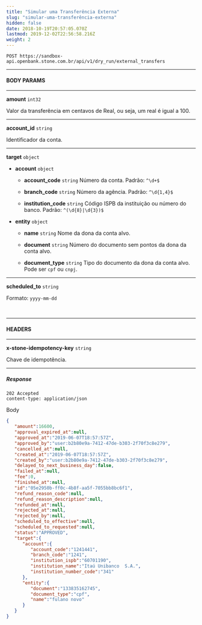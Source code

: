 ```yaml
---
title: "Simular uma Transferência Externa"
slug: "simular-uma-transferência-externa"
hidden: false
date: 2018-10-19T20:57:05.070Z
lastmod: 2019-12-02T22:56:58.216Z
weight: 2
---
```



```http
POST https://sandbox-api.openbank.stone.com.br/api/v1/dry_run/external_transfers
```

---

#### **BODY PARAMS**

---

**amount**  `int32`

Valor da transferência em centavos de Real, ou seja, um real é igual a 100.

---

**account_id**  `string`

Identificador da conta.

---

**target**  `object`

- **account**  `object`

  - **account_code** `string`
    Número da conta. Padrão: `^\d+$`

  - **branch_code** `string`
    Número da agência. Padrão: `^\d{1,4}$`

  - **institution_code** `string`
    Código ISPB da instituição ou número do banco. Padrão: `^(\d{8}|\d{3})$`

- **entity**  `object`
  
  - **name** `string`
    Nome da dona da conta alvo.

  - **document** `string`
    Número do documento sem pontos da dona da conta alvo.

  - **document_type** `string`
    Tipo do documento da dona da conta alvo. Pode ser `cpf` ou `cnpj`.

---

**scheduled_to**  `string`

Formato: `yyyy-mm-dd`


<br> 

---

#### **HEADERS**

---

**x-stone-idempotency-key**  `string`

Chave de idempotência.

---

##### **Response**

```http
202 Accepted
content-type: application/json
```
Body
```JSON
{  
   "amount":16600,
   "approval_expired_at":null,
   "approved_at":"2019-06-07T18:57:57Z",
   "approved_by":"user:b2b80e9a-7412-47de-b303-2f70f3c8e279",
   "cancelled_at":null,
   "created_at":"2019-06-07T18:57:57Z",
   "created_by":"user:b2b80e9a-7412-47de-b303-2f70f3c8e279",
   "delayed_to_next_business_day":false,
   "failed_at":null,
   "fee":0,
   "finished_at":null,
   "id":"05e2950b-ff0c-4b8f-aa5f-7055bb8bc6f1",
   "refund_reason_code":null,
   "refund_reason_description":null,
   "refunded_at":null,
   "rejected_at":null,
   "rejected_by":null,
   "scheduled_to_effective":null,
   "scheduled_to_requested":null,
   "status":"APPROVED",
   "target":{  
      "account":{  
         "account_code":"1241441",
         "branch_code":"1241",
         "institution_ispb":"60701190",
         "institution_name":"Itaú Unibanco  S.A.",
         "institution_number_code":"341"
      },
      "entity":{  
         "document":"133835162745",
         "document_type":"cpf",           
         "name":"fulano novo"
      }
   }
}
```
